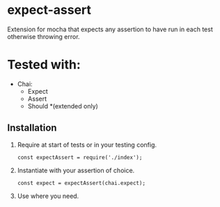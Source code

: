 # expect-assert
Extension for mocha that expects any assertion to have run in each test otherwise throwing error.

# Tested with:
* Chai:
  * Expect
  * Assert
  * Should *(extended only)

## Installation
1.  Require at start of tests or in your testing config.
    ```
    const expectAssert = require('./index');
    ```
2. Instantiate with your assertion of choice.
    ```
    const expect = expectAssert(chai.expect);
    ```
3. Use where you need.
